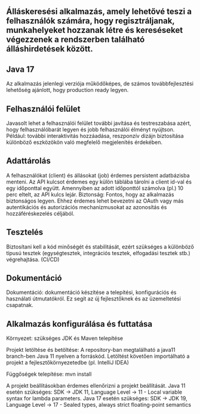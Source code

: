 ## Álláskeresési alkalmazás, amely lehetővé teszi a felhasználók számára, hogy regisztráljanak, munkahelyeket hozzanak létre és kereséseket végezzenek a rendszerben található álláshirdetések között.
## Java 17

Az alkalmazás jelenlegi verziója működőképes, de számos továbbfejlesztési lehetőség ajánlott, hogy production ready legyen.

## Felhasználói felület
Javasolt lehet a felhasználói felület további javítása és testreszabása azért, hogy felhasználóbarát legyen és jobb felhasználói élményt nyújtson. Például: további interaktivitás hozzáadása, reszponzív dizájn biztosítása különböző eszközökön való megfelelő megjelenítés érdekében.

## Adattárolás
A felhasználókat (client) és állásokat (job) érdemes persistent adatbázisba menteni. Az API kulcsot érdemes egy külön táblába tárolni a client id-val és egy időponttal együtt. Amennyiben az adott időponttól számolva (pl.) 10 perc eltelt, az API kulcs lejár.
Biztonság: Fontos, hogy az alkalmazás biztonságos legyen. Ehhez érdemes lehet bevezetni az OAuth vagy más autentikációs és autorizációs mechanizmusokat az azonosítás és hozzáféréskezelés céljából.

## Tesztelés
Biztosítani kell a kód minőségét és stabilitását, ezért szükséges a különböző típusú tesztek (egységtesztek, integrációs tesztek, elfogadási tesztek stb.) végrehajtása. (CI/CD)

## Dokumentáció
Dokumentáció: dokumentáció készítése a telepítési, konfigurációs és használati útmutatókról. Ez segít az új fejlesztőknek és az üzemeltetési csapatnak.

## Alkalmazás konfigurálása és futtatása

Környezet: szükséges JDK és Maven telepítése

Projekt letöltése és betöltése: A repository-ban megtalálható a java11 branch-ben Java 11 nyelven a forráskód. Letöltést követően importálható a projekt a fejlesztőkörnyezetedbe (pl. IntelliJ IDEA)

Függőségek telepítése: mvn install

A projekt beállításokban érdemes ellenőrizni a projekt beállítását.
Java 11 esetén szükséges: SDK -> JDK 11, Language Level -> 11 - Local variable syntax for lambda parameters.
Java 17 esetén szükséges: SDK -> JDK 19, Language Level -> 17 - Sealed types, always strict floating-point semantics

